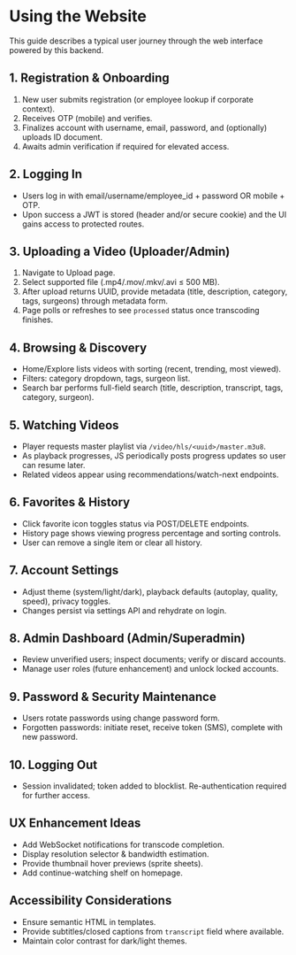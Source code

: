 # Using the Website

This guide describes a typical user journey through the web interface powered by this backend.

## 1. Registration & Onboarding
1. New user submits registration (or employee lookup if corporate context).
2. Receives OTP (mobile) and verifies.
3. Finalizes account with username, email, password, and (optionally) uploads ID document.
4. Awaits admin verification if required for elevated access.

## 2. Logging In
- Users log in with email/username/employee_id + password OR mobile + OTP.
- Upon success a JWT is stored (header and/or secure cookie) and the UI gains access to protected routes.

## 3. Uploading a Video (Uploader/Admin)
1. Navigate to Upload page.
2. Select supported file (.mp4/.mov/.mkv/.avi ≤ 500 MB).
3. After upload returns UUID, provide metadata (title, description, category, tags, surgeons) through metadata form.
4. Page polls or refreshes to see `processed` status once transcoding finishes.

## 4. Browsing & Discovery
- Home/Explore lists videos with sorting (recent, trending, most viewed).
- Filters: category dropdown, tags, surgeon list.
- Search bar performs full-field search (title, description, transcript, tags, category, surgeon).

## 5. Watching Videos
- Player requests master playlist via `/video/hls/<uuid>/master.m3u8`.
- As playback progresses, JS periodically posts progress updates so user can resume later.
- Related videos appear using recommendations/watch-next endpoints.

## 6. Favorites & History
- Click favorite icon toggles status via POST/DELETE endpoints.
- History page shows viewing progress percentage and sorting controls.
- User can remove a single item or clear all history.

## 7. Account Settings
- Adjust theme (system/light/dark), playback defaults (autoplay, quality, speed), privacy toggles.
- Changes persist via settings API and rehydrate on login.

## 8. Admin Dashboard (Admin/Superadmin)
- Review unverified users; inspect documents; verify or discard accounts.
- Manage user roles (future enhancement) and unlock locked accounts.

## 9. Password & Security Maintenance
- Users rotate passwords using change password form.
- Forgotten passwords: initiate reset, receive token (SMS), complete with new password.

## 10. Logging Out
- Session invalidated; token added to blocklist. Re-authentication required for further access.

## UX Enhancement Ideas
- Add WebSocket notifications for transcode completion.
- Display resolution selector & bandwidth estimation.
- Provide thumbnail hover previews (sprite sheets).
- Add continue-watching shelf on homepage.

## Accessibility Considerations
- Ensure semantic HTML in templates.
- Provide subtitles/closed captions from `transcript` field where available.
- Maintain color contrast for dark/light themes.
